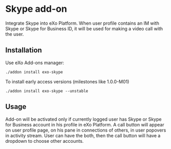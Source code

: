 Skype add-on
================

Integrate Skype into eXo Platform. 
When user profile contains an IM with Skype or Skype for Business ID, it will be used for making a video call with the user.

## Installation

Use eXo Add-ons manager:

    ./addon install exo-skype
    
To install early access versions (milestones like 1.0.0-M01)
    
    ./addon install exo-skype --unstable
    
## Usage

Add-on will be activated only if currently logged user has Skype or Skype for Business account in his profile in eXo Platform. A call button will appear on user profile page, on his pane in connections of others, in user popovers in activity stream. User can have the both, then the call button will have a dropdown to choose other accounts.


